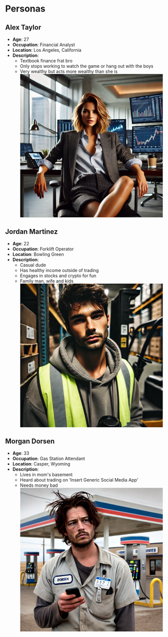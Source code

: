 # Personas

## Alex Taylor
- **Age**: 27  
- **Occupation**: Financial Analyst  
- **Location**: Los Angeles, California  
- **Description**:  
  - Textbook finance frat bro  
  - Only stops working to watch the game or hang out with the boys  
  - Very wealthy but acts more wealthy than she is  
![Alex Taylor](./personas/Alex_Taylor.png)

## Jordan Martinez
- **Age**: 22  
- **Occupation**: Forklift Operator  
- **Location**: Bowling Green  
- **Description**:  
  - Casual dude  
  - Has healthy income outside of trading  
  - Engages in stocks and crypto for fun  
  - Family man, wife and kids  
![Jordan Martinez](./personas/Jordan_Martinez.png)

## Morgan Dorsen
- **Age**: 33  
- **Occupation**: Gas Station Attendant  
- **Location**: Casper, Wyoming  
- **Description**:  
  - Lives in mom's basement  
  - Heard about trading on 'Insert Generic Social Media App'
  - Needs money bad  
![Morgan Dorsen](./personas/Morgan_Dorsen.png)
